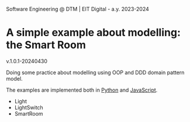 Software Engineering @ DTM | EIT Digital - a.y. 2023-2024 

# A simple example about modelling: the Smart Room

v.1.0.1-20240430

Doing some practice about modelling using OOP and DDD domain pattern model.  

The examples are implemented both in [Python](https://github.com/unibo-dtm-se/modeling-examples/blob/main/python) and [JavaScript](https://github.com/unibo-dtm-se/modeling-examples/blob/main/javascript).

- Light
- LightSwitch
- SmartRoom